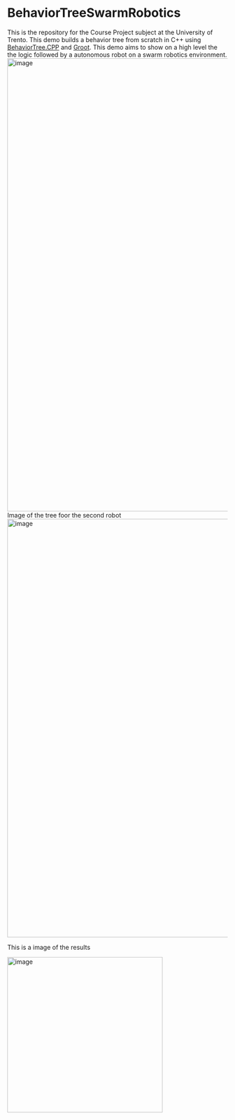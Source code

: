 # BehaviorTreeSwarmRobotics
This is the repository for the Course Project subject at the University of Trento.
This demo builds a behavior tree from scratch in C++ using [BehaviorTree.CPP](https://www.behaviortree.dev/) and
[Groot](https://github.com/BehaviorTree/Groot). This demo aims to show on a high level the the logic followed by a autonomous robot on a swarm robotics environment.
<img width="1035" alt="image" src="https://user-images.githubusercontent.com/83652632/211656794-f640622a-f061-498b-b6a2-e61a5cf341f8.png">
Image of the tree foor the second robot 
<img width="956" alt="image" src="https://user-images.githubusercontent.com/83652632/211666258-6a1b61be-f47a-4387-b926-0d91d4d27ef4.png">


This is a image of the results 


<img width="355" alt="image" src="https://user-images.githubusercontent.com/83652632/211678232-d3fcf927-3ea0-4b66-9208-689fe54d1381.png">


